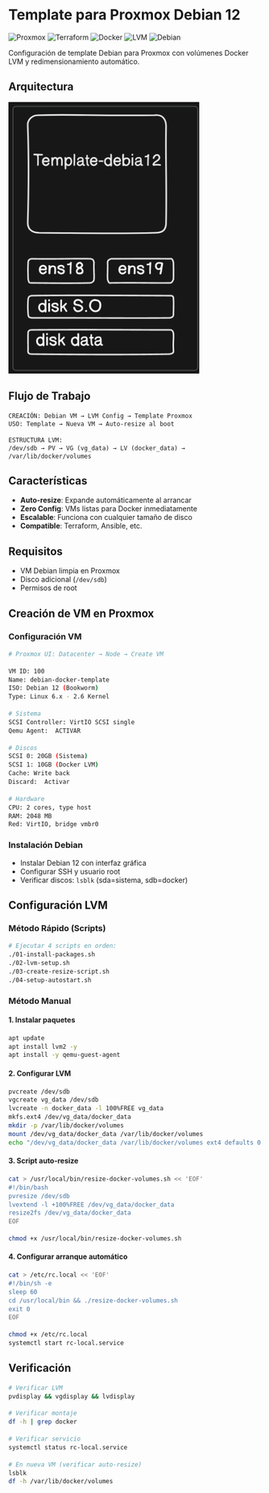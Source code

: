 # Template para Proxmox Debian 12

![Proxmox](https://img.shields.io/badge/Proxmox-Template-E57000?style=for-the-badge&logo=proxmox&logoColor=white)
![Terraform](https://img.shields.io/badge/Terraform-Compatible-623CE4?style=for-the-badge&logo=terraform&logoColor=white)
![Docker](https://img.shields.io/badge/Docker-Volumes-2496ED?style=for-the-badge&logo=docker&logoColor=white)
![LVM](https://img.shields.io/badge/LVM-Auto_Resize-FF6B35?style=for-the-badge)
![Debian](https://img.shields.io/badge/Debian-Template-A81D33?style=for-the-badge&logo=debian&logoColor=white)

Configuración de template Debian para Proxmox con volúmenes Docker LVM y redimensionamiento automático.

## Arquitectura

![Architecture](https://github.com/Andherson333333/enterprise-talos-infrastructure/blob/main/images/templates-4.png)

## Flujo de Trabajo

```
CREACIÓN: Debian VM → LVM Config → Template Proxmox
USO: Template → Nueva VM → Auto-resize al boot

ESTRUCTURA LVM:
/dev/sdb → PV → VG (vg_data) → LV (docker_data) → /var/lib/docker/volumes
```

## Características

- **Auto-resize**: Expande automáticamente al arrancar
- **Zero Config**: VMs listas para Docker inmediatamente  
- **Escalable**: Funciona con cualquier tamaño de disco
- **Compatible**: Terraform, Ansible, etc.

## Requisitos

- VM Debian limpia en Proxmox
- Disco adicional (`/dev/sdb`)
- Permisos de root

## Creación de VM en Proxmox

### Configuración VM
```bash
# Proxmox UI: Datacenter → Node → Create VM

VM ID: 100
Name: debian-docker-template
ISO: Debian 12 (Bookworm)
Type: Linux 6.x - 2.6 Kernel

# Sistema
SCSI Controller: VirtIO SCSI single
Qemu Agent:  ACTIVAR

# Discos
SCSI 0: 20GB (Sistema)
SCSI 1: 10GB (Docker LVM)
Cache: Write back
Discard:  Activar

# Hardware  
CPU: 2 cores, type host
RAM: 2048 MB
Red: VirtIO, bridge vmbr0
```

### Instalación Debian
- Instalar Debian 12 con interfaz gráfica
- Configurar SSH y usuario root
- Verificar discos: `lsblk` (sda=sistema, sdb=docker)

## Configuración LVM

### Método Rápido (Scripts)
```bash
# Ejecutar 4 scripts en orden:
./01-install-packages.sh
./02-lvm-setup.sh  
./03-create-resize-script.sh
./04-setup-autostart.sh
```

### Método Manual

#### 1. Instalar paquetes
```bash
apt update
apt install lvm2 -y
apt install -y qemu-guest-agent
```

#### 2. Configurar LVM
```bash
pvcreate /dev/sdb
vgcreate vg_data /dev/sdb  
lvcreate -n docker_data -l 100%FREE vg_data
mkfs.ext4 /dev/vg_data/docker_data
mkdir -p /var/lib/docker/volumes
mount /dev/vg_data/docker_data /var/lib/docker/volumes
echo "/dev/vg_data/docker_data /var/lib/docker/volumes ext4 defaults 0 2" >> /etc/fstab
```

#### 3. Script auto-resize
```bash
cat > /usr/local/bin/resize-docker-volumes.sh << 'EOF'
#!/bin/bash
pvresize /dev/sdb
lvextend -l +100%FREE /dev/vg_data/docker_data
resize2fs /dev/vg_data/docker_data
EOF

chmod +x /usr/local/bin/resize-docker-volumes.sh
```

#### 4. Configurar arranque automático
```bash
cat > /etc/rc.local << 'EOF'
#!/bin/sh -e
sleep 60
cd /usr/local/bin && ./resize-docker-volumes.sh
exit 0
EOF

chmod +x /etc/rc.local
systemctl start rc-local.service
```


## Verificación

```bash
# Verificar LVM
pvdisplay && vgdisplay && lvdisplay

# Verificar montaje
df -h | grep docker

# Verificar servicio
systemctl status rc-local.service

# En nueva VM (verificar auto-resize)
lsblk
df -h /var/lib/docker/volumes
```



